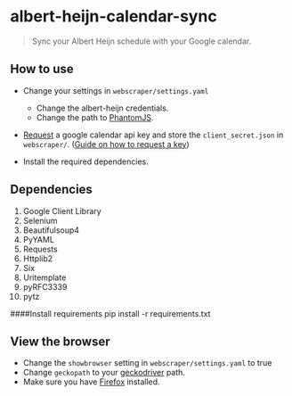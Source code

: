 # albert-heijn-calendar-sync
> Sync your Albert Heijn schedule with your Google calendar.

## How to use

- Change your settings in `webscraper/settings.yaml`
    - Change the albert-heijn credentials.
    - Change the path to [PhantomJS](http://phantomjs.org/download.html).
    
- [Request](https://console.developers.google.com/flows/enableapi?apiid=calendar)
a google calendar api key and store the `client_secret.json` in `webscraper/`. ([Guide on how to request a key](https://developers.google.com/google-apps/calendar/quickstart/python))
- Install the required dependencies.


## Dependencies

1. Google Client Library
2. Selenium
3. Beautifulsoup4
4. PyYAML
5. Requests
6. Httplib2
7. Six
8. Uritemplate
9. pyRFC3339
10. pytz

####Install requirements
    pip install -r requirements.txt

## View the browser

- Change the `showbrowser` setting in `webscraper/settings.yaml` to true
- Change `geckopath` to your [geckodriver](https://github.com/mozilla/geckodriver/releases) path.
- Make sure you have [Firefox](https://www.mozilla.org/nl/firefox/new/) installed.